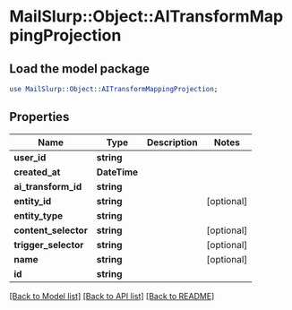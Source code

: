 # MailSlurp::Object::AITransformMappingProjection

## Load the model package
```perl
use MailSlurp::Object::AITransformMappingProjection;
```

## Properties
Name | Type | Description | Notes
------------ | ------------- | ------------- | -------------
**user_id** | **string** |  | 
**created_at** | **DateTime** |  | 
**ai_transform_id** | **string** |  | 
**entity_id** | **string** |  | [optional] 
**entity_type** | **string** |  | 
**content_selector** | **string** |  | [optional] 
**trigger_selector** | **string** |  | [optional] 
**name** | **string** |  | [optional] 
**id** | **string** |  | 

[[Back to Model list]](../README#documentation-for-models) [[Back to API list]](../README#documentation-for-api-endpoints) [[Back to README]](../README)


